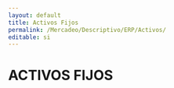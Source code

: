 ```yaml
---
layout: default
title: Activos Fijos
permalink: /Mercadeo/Descriptivo/ERP/Activos/
editable: si
---
```


# ACTIVOS FIJOS
